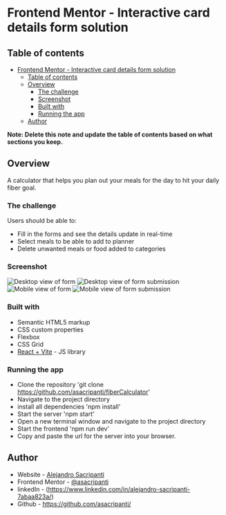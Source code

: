 # Frontend Mentor - Interactive card details form solution



## Table of contents

- [Frontend Mentor - Interactive card details form solution](#frontend-mentor---interactive-card-details-form-solution)
  - [Table of contents](#table-of-contents)
  - [Overview](#overview)
    - [The challenge](#the-challenge)
    - [Screenshot](#screenshot)
    - [Built with](#built-with)
    - [Running the app](#running-the-app)
  - [Author](#author)

**Note: Delete this note and update the table of contents based on what sections you keep.**

## Overview
A calculator that helps you plan out your meals for the day to hit your daily fiber goal.

### The challenge

Users should be able to:

- Fill in the forms and see the  details update in real-time
- Select meals to be able to add to planner
- Delete unwanted meals or food added to categories

### Screenshot

![Desktop view of form](images/desktopForm.png)
![Desktop view of form submission](images/desktopComplete.png)
![Mobile view of form](images/mobileForm.png)
![Mobile view of form submission](images/mobileComplete.png)


### Built with

- Semantic HTML5 markup
- CSS custom properties
- Flexbox
- CSS Grid
- [React + Vite](https://reactjs.org/) - JS library


### Running the app 

- Clone the repository 'git clone https://github.com/asacripanti/fiberCalculator'
- Navigate to the project directory
- install all dependencies 'npm install'
- Start the server 'npm start'
- Open a new terminal window and navigate to the project directory
- Start the frontend 'npm run dev'
- Copy and paste the url for the server into your browser. 




## Author

- Website - [Alejandro Sacripanti](https://asacripanti.github.io/portfolio/)
- Frontend Mentor - [@asacripanti](https://www.frontendmentor.io/profile/asacripanti)
- linkedIn - (https://www.linkedin.com/in/alejandro-sacripanti-7abaa823a/)
- Github - https://github.com/asacripanti/

